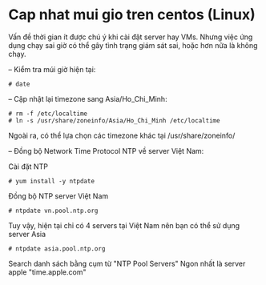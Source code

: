 # Cap nhat mui gio tren centos (Linux)

Vấn đề thời gian ít được chú ý khi cài đặt server hay VMs. Nhưng việc ứng dụng chạy sai giờ có thể gây tình trạng giám sát sai, hoặc hơn nữa là không chạy.

– Kiểm tra múi giờ hiện tại:

`# date`

– Cập nhật lại timezone sang Asia/Ho_Chi_Minh:

```
# rm -f /etc/localtime
# ln -s /usr/share/zoneinfo/Asia/Ho_Chi_Minh /etc/localtime
```

Ngoài ra, có thể lựa chọn các timezone khác tại /usr/share/zoneinfo/ 

– Đồng bộ Network Time Protocol NTP về server Việt Nam:

Cài đặt NTP

`# yum install -y ntpdate`

Đồng bộ NTP server Việt Nam

`# ntpdate vn.pool.ntp.org`

Tuy vậy, hiện tại chỉ có 4 servers tại Việt Nam nên bạn có thể sử dụng server Asia

`# ntpdate asia.pool.ntp.org`

Search danh sách bằng cụm từ "NTP Pool Servers" Ngon nhất là server apple "time.apple.com"